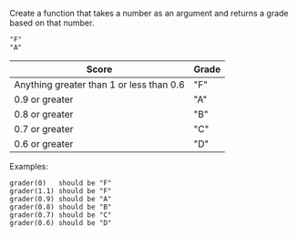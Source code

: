 Create a function that takes a number as an argument and returns a grade based on that number.

	
	"F"
	"A"


| Score    | Grade |
| -------- | ------- |
| Anything greater than 1 or less than 0.6  | "F"|
| 0.9 or greater | "A"     |
| 0.8 or greater |	"B" |
|0.7 or greater |	"C"|
|0.6 or greater |	"D"|

Examples:

```
grader(0)   should be "F"
grader(1.1) should be "F"
grader(0.9) should be "A"
grader(0.8) should be "B"
grader(0.7) should be "C"
grader(0.6) should be "D"
```